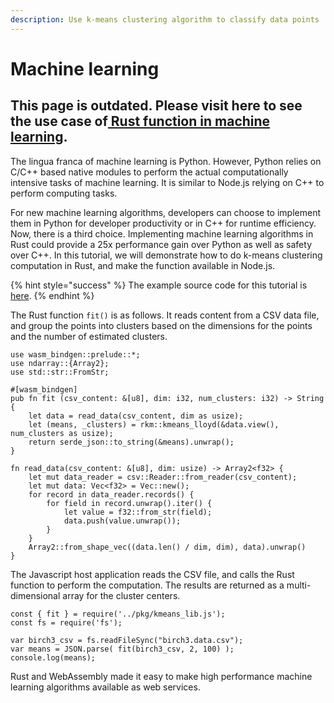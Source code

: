 ```yaml
---
description: Use k-means clustering algorithm to classify data points
---
```


# Machine learning

## This page is outdated. Please visit here to see the use case of[ Rust function in machine learning](https://www.secondstate.io/articles/machine-learning/).

The lingua franca of machine learning is Python. However, Python relies on C/C++ based native modules to perform the actual computationally intensive tasks of machine learning. It is similar to Node.js relying on C++ to perform computing tasks.

For new machine learning algorithms, developers can choose to implement them in Python for developer productivity or in C++ for runtime efficiency. Now, there is a third choice. Implementing machine learning algorithms in Rust could provide a 25x performance gain over Python as well as safety over C++. In this tutorial, we will demonstrate how to do k-means clustering computation in Rust, and make the function available in Node.js.

{% hint style="success" %}
The example source code for this tutorial is [here](https://github.com/second-state/wasm-learning/tree/master/nodejs/kmeans).
{% endhint %}

The Rust function `fit()` is as follows. It reads content from a CSV data file, and group the points into clusters based on the dimensions for the points and the number of estimated clusters.

```text
use wasm_bindgen::prelude::*;
use ndarray::{Array2};
use std::str::FromStr;

#[wasm_bindgen]
pub fn fit (csv_content: &[u8], dim: i32, num_clusters: i32) -> String {
    let data = read_data(csv_content, dim as usize);
    let (means, _clusters) = rkm::kmeans_lloyd(&data.view(), num_clusters as usize);
    return serde_json::to_string(&means).unwrap();
}

fn read_data(csv_content: &[u8], dim: usize) -> Array2<f32> {
    let mut data_reader = csv::Reader::from_reader(csv_content);
    let mut data: Vec<f32> = Vec::new();
    for record in data_reader.records() {
        for field in record.unwrap().iter() {
            let value = f32::from_str(field);
            data.push(value.unwrap());
        }
    }
    Array2::from_shape_vec((data.len() / dim, dim), data).unwrap()
}
```

The Javascript host application reads the CSV file, and calls the Rust function to perform the computation. The results are returned as a multi-dimensional array for the cluster centers.

```text
const { fit } = require('../pkg/kmeans_lib.js');
const fs = require('fs'); 

var birch3_csv = fs.readFileSync("birch3.data.csv");
var means = JSON.parse( fit(birch3_csv, 2, 100) );
console.log(means);
```

Rust and WebAssembly made it easy to make high performance machine learning algorithms available as web services.

